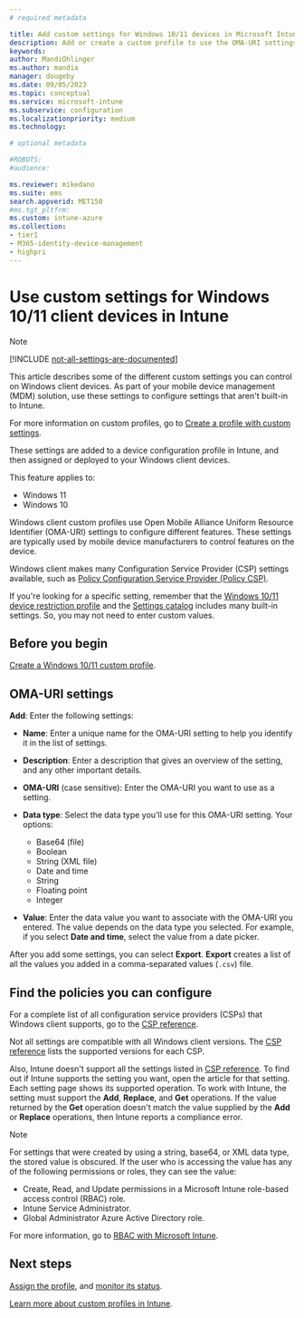 ```yaml
---
# required metadata

title: Add custom settings for Windows 10/11 devices in Microsoft Intune
description: Add or create a custom profile to use the OMA-URI settings for devices running Windows 10/11 client in Microsoft Intune. Use a custom profile to add custom settings.
keywords:
author: MandiOhlinger
ms.author: mandia
manager: dougeby
ms.date: 09/05/2023
ms.topic: conceptual
ms.service: microsoft-intune
ms.subservice: configuration
ms.localizationpriority: medium
ms.technology:

# optional metadata

#ROBOTS:
#audience:

ms.reviewer: mikedano
ms.suite: ems
search.appverid: MET150
#ms.tgt_pltfrm:
ms.custom: intune-azure
ms.collection:
- tier1
- M365-identity-device-management
- highpri
---
```


# Use custom settings for Windows 10/11 client devices in Intune

> [!NOTE]
> [!INCLUDE [not-all-settings-are-documented](../includes/not-all-settings-are-documented.md)]

This article describes some of the different custom settings you can control on Windows client devices. As part of your mobile device management (MDM) solution, use these settings to configure settings that aren't built-in to Intune.

For more information on custom profiles, go to [Create a profile with custom settings](custom-settings-configure.md).

These settings are added to a device configuration profile in Intune, and then assigned or deployed to your Windows client devices.

This feature applies to:

- Windows 11
- Windows 10

Windows client custom profiles use Open Mobile Alliance Uniform Resource Identifier (OMA-URI) settings to configure different features. These settings are typically used by mobile device manufacturers to control features on the device.

Windows client makes many Configuration Service Provider (CSP) settings available, such as [Policy Configuration Service Provider (Policy CSP)](/windows/configuration/provisioning-packages/how-it-pros-can-use-configuration-service-providers).

If you're looking for a specific setting, remember that the [Windows 10/11 device restriction profile](device-restrictions-windows-10.md) and the [Settings catalog](settings-catalog.md) includes many built-in settings. So, you may not need to enter custom values.

## Before you begin

[Create a Windows 10/11 custom profile](custom-settings-configure.md#create-the-profile).

## OMA-URI settings

**Add**: Enter the following settings:

- **Name**: Enter a unique name for the OMA-URI setting to help you identify it in the list of settings.
- **Description**: Enter a description that gives an overview of the setting, and any other important details.
- **OMA-URI** (case sensitive): Enter the OMA-URI you want to use as a setting.
- **Data type**: Select the data type you'll use for this OMA-URI setting. Your options:

  - Base64 (file)
  - Boolean
  - String (XML file)
  - Date and time
  - String
  - Floating point
  - Integer

- **Value**: Enter the data value you want to associate with the OMA-URI you entered. The value depends on the data type you selected. For example, if you select **Date and time**, select the value from a date picker.

After you add some settings, you can select **Export**. **Export** creates a list of all the values you added in a comma-separated values (`.csv`) file.

## Find the policies you can configure

For a complete list of all configuration service providers (CSPs) that Windows client supports, go to the [CSP reference](/windows/client-management/mdm/configuration-service-provider-reference).

Not all settings are compatible with all Windows client versions. The [CSP reference](/windows/client-management/mdm/configuration-service-provider-reference) lists the supported versions for each CSP.

Also, Intune doesn't support all the settings listed in [CSP reference](/windows/client-management/mdm/configuration-service-provider-reference). To find out if Intune supports the setting you want, open the article for that setting. Each setting page shows its supported operation. To work with Intune, the setting must support the **Add**, **Replace**, and **Get** operations. If the value returned by the **Get** operation doesn't match the value supplied by the **Add** or **Replace** operations, then Intune reports a compliance error.

> [!NOTE]
> For settings that were created by using a string, base64, or XML data type, the stored value is obscured. If the user who is accessing the value has any of the following permissions or roles, they can see the value:
>
> - Create, Read, and Update permissions in a Microsoft Intune role-based access control (RBAC) role.
> - Intune Service Administrator.
> - Global Administrator Azure Active Directory role.
>
> For more information, go to [RBAC with Microsoft Intune](../fundamentals/role-based-access-control.md).

## Next steps

[Assign the profile](device-profile-assign.md), and [monitor its status](device-profile-monitor.md).

[Learn more about custom profiles in Intune](custom-settings-configure.md).

